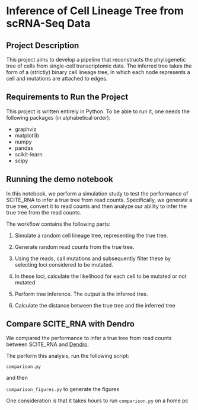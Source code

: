 # Inference of Cell Lineage Tree from scRNA-Seq Data
## Project Description

This project aims to develop a pipeline that reconstructs the phylogenetic tree of cells from single-cell transcriptomic data.
The inferred tree takes the form of a (strictly) binary cell lineage tree, in which each node represents a cell and mutations are attached to edges.


## Requirements to Run the Project

This project is written entirely in Python. To be able to run it, one needs the following packages (in alphabetical order):
- graphviz
- matplotlib
- numpy
- pandas
- scikit-learn
- scipy



## Running the demo notebook

In this notebook, we perform a simulation study to test the performance of SCITE_RNA to infer a true tree from read counts.
Specifically, we generate a true tree, convert it to read counts and then analyze our ability to infer the true tree from the read counts.

The workflow contains the following parts:

1. Simulate a random cell lineage tree, representing the true tree.

2. Generate random read counts from the true tree. 

3. Using the reads, call mutations and subsequently filter these by selecting loci considered to be mutated.

4. In these loci, calculate the likelihood for each cell to be mutated or not mutated

5. Perform tree inference. The output is the inferred tree.

6. Calculate the distance between the true tree and the inferred tree




## Compare SCITE_RNA with Dendro


We compared the performance to infer a true tree from read counts between SCITE_RNA and [Dendro](https://doi.org/10.1186/s13059-019-1922-x). 

The perform this analysis, run the following script:

`comparison.py` 

and then 

`comparison_figures.py` to generate the figures


One consideration is that it takes hours to run `comparison.py` on a home pc



